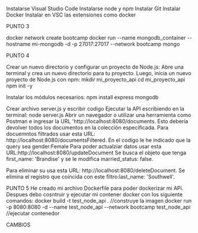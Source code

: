 Instalarse Visual Studio Code
Instalarse  node y npm
Instalar Git
Instalar Docker
Instalar en VSC las extensiones como docker

 
 PUNTO 3
 
 docker network create bootcamp
 docker run --name mongodb_container --hostname mi-mongodb -d -p 27017:27017 --network bootcamp mongo

 PUNTO 4

Crear un nuevo directorio y configurar un proyecto de Node.js:
Abre una terminal y crea un nuevo directorio para tu proyecto. Luego, inicia un nuevo proyecto de Node.js con npm:
 mkdir mi_proyecto_api
cd mi_proyecto_api
npm init -y

Instalar los módulos necesarios:
npm install express mongodb

Crear archivo server.js y escribir codigo
Ejecutar la API escribiendo en la terminal: node server.js
Abrir un navegador o utilizar una herramienta como Postman e ingresar la URL 'http://localhost:8080/documents. Esto debería devolver todos los documentos en la colección especificada.
Para docuemntos filtrados usar esta URL: http://localhost:8080/documentsFiltered. En el codigo le he indicado que la query sea gender:Female
Para poder actualziar datos usar esta URL:http://localhost:8080/updateDocument Se busca el objeto que tenga first_name: 'Brandise' y se le modifica married_status: false. 

Para eliminar su usa esta URL: http://localhost:8080/deleteDocument. Se elimina el registro que coincida con este filtro:last_name: 'Southwell'.

PUNTO 5
He creado mi archivo Dockerfile para poder dockerizar mi APi.
Despues debo cosntruir y ejecutar mi contener docker con los siguiente comandos:
docker build -t test_node_api .      //construye la imagen
docker run -p 8080:8080 -d --name test_node_api --network bootcamp test_node_api   //ejecutar contenedor


CAMBIOS